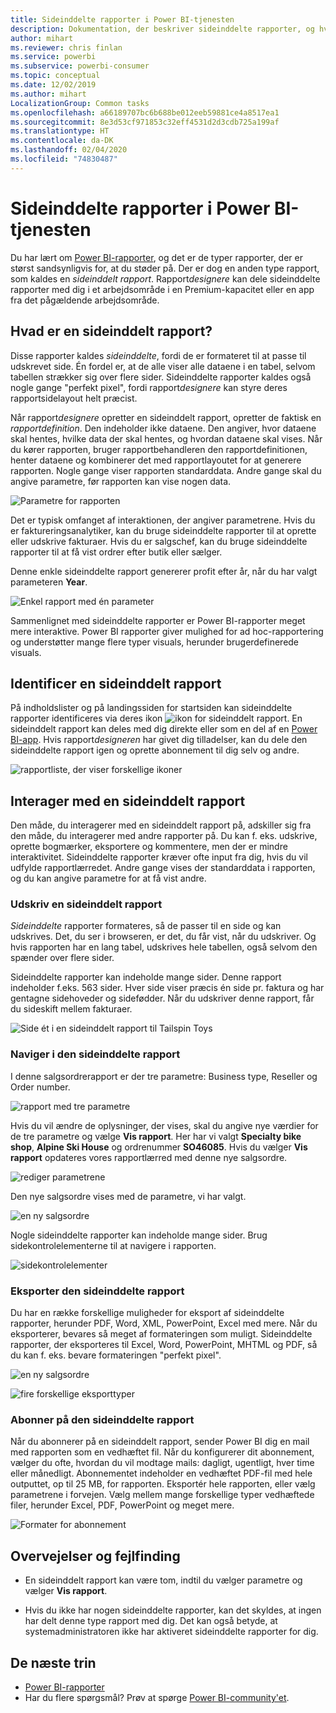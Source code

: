 ```yaml
---
title: Sideinddelte rapporter i Power BI-tjenesten
description: Dokumentation, der beskriver sideinddelte rapporter, og hvordan du får dem vist ie Power BI-tjenesten
author: mihart
ms.reviewer: chris finlan
ms.service: powerbi
ms.subservice: powerbi-consumer
ms.topic: conceptual
ms.date: 12/02/2019
ms.author: mihart
LocalizationGroup: Common tasks
ms.openlocfilehash: a66189707bc6b688be012eeb59881ce4a8517ea1
ms.sourcegitcommit: 8e3d53cf971853c32eff4531d2d3cdb725a199af
ms.translationtype: HT
ms.contentlocale: da-DK
ms.lasthandoff: 02/04/2020
ms.locfileid: "74830487"
---
```

# <a name="paginated-reports-in-the-power-bi-service"></a>Sideinddelte rapporter i Power BI-tjenesten
Du har lært om [Power BI-rapporter](end-user-reports.md), og det er de typer rapporter, der er størst sandsynligvis for, at du støder på. Der er dog en anden type rapport, som kaldes en *sideinddelt rapport*. Rapport*designere* kan dele sideinddelte rapporter med dig i et arbejdsområde i en Premium-kapacitet eller en app fra det pågældende arbejdsområde. 

## <a name="what-is-a-paginated-report"></a>Hvad er en sideinddelt rapport?

Disse rapporter kaldes *sideinddelte*, fordi de er formateret til at passe til udskrevet side. Én fordel er, at de alle viser alle dataene i en tabel, selvom tabellen strækker sig over flere sider. Sideinddelte rapporter kaldes også nogle gange "perfekt pixel", fordi rapport*designere* kan styre deres rapportsidelayout helt præcist.

Når rapport*designere* opretter en sideinddelt rapport, opretter de faktisk en *rapportdefinition*. Den indeholder ikke dataene. Den angiver, hvor dataene skal hentes, hvilke data der skal hentes, og hvordan dataene skal vises. Når du kører rapporten, bruger rapportbehandleren den rapportdefinitionen, henter dataene og kombinerer det med rapportlayoutet for at generere rapporten. Nogle gange viser rapporten standarddata. Andre gange skal du angive parametre, før rapporten kan vise nogen data. 

   ![Parametre for rapporten](./media/end-user-paginated-report/power-bi-report-parameters.png)

Det er typisk omfanget af interaktionen, der angiver parametrene. Hvis du er faktureringsanalytiker, kan du bruge sideinddelte rapporter til at oprette eller udskrive fakturaer. Hvis du er salgschef, kan du bruge sideinddelte rapporter til at få vist ordrer efter butik eller sælger. 

Denne enkle sideinddelte rapport genererer profit efter år, når du har valgt parameteren **Year**. 

![Enkel rapport med én parameter](./media/end-user-paginated-report/power-bi-report-simple.png)

Sammenlignet med sideinddelte rapporter er Power BI-rapporter meget mere interaktive. Power BI rapporter giver mulighed for ad hoc-rapportering og understøtter mange flere typer visuals, herunder brugerdefinerede visuals.

## <a name="identify-a-paginated-report"></a>Identificer en sideinddelt rapport

På indholdslister og på landingssiden for startsiden kan sideinddelte rapporter identificeres via deres ikon ![ikon for sideinddelt rapport](media/end-user-paginated-report/power-bi-report-icon.png).  En sideinddelt rapport kan deles med dig direkte eller som en del af en [Power BI-app](end-user-apps.md). Hvis rapport*designeren* har givet dig tilladelser, kan du dele den sideinddelte rapport igen og oprette abonnement til dig selv og andre.

![rapportliste, der viser forskellige ikoner](./media/end-user-paginated-report/power-bi-report-list.png)

## <a name="interact-with-a-paginated-report"></a>Interager med en sideinddelt rapport

Den måde, du interagerer med en sideinddelt rapport på, adskiller sig fra den måde, du interagerer med andre rapporter på. Du kan f. eks. udskrive, oprette bogmærker, eksportere og kommentere, men der er mindre interaktivitet. Sideinddelte rapporter kræver ofte input fra dig, hvis du vil udfylde rapportlærredet.  Andre gange vises der standarddata i rapporten, og du kan angive parametre for at få vist andre.

### <a name="print-a-paginated-report"></a>Udskriv en sideinddelt rapport

*Sideinddelte* rapporter formateres, så de passer til en side og kan udskrives. Det, du ser i browseren, er det, du får vist, når du udskriver. Og hvis rapporten har en lang tabel, udskrives hele tabellen, også selvom den spænder over flere sider. 

Sideinddelte rapporter kan indeholde mange sider. Denne rapport indeholder f.eks. 563 sider. Hver side viser præcis én side pr. faktura og har gentagne sidehoveder og sidefødder. Når du udskriver denne rapport, får du sideskift mellem fakturaer.

   ![Side ét i en sideinddelt rapport til Tailspin Toys](./media/end-user-paginated-report/power-bi-paginated-500.png)


### <a name="navigate-the-paginated-report"></a>Naviger i den sideinddelte rapport

I denne salgsordrerapport er der tre parametre: Business type, Reseller og Order number. 

![rapport med tre parametre](./media/end-user-paginated-report/power-bi-parameter.png)

Hvis du vil ændre de oplysninger, der vises, skal du angive nye værdier for de tre parametre og vælge **Vis rapport**. Her har vi valgt **Specialty bike shop**, **Alpine Ski House** og ordrenummer **SO46085**. Hvis du vælger **Vis rapport** opdateres vores rapportlærred med denne nye salgsordre.

![rediger parametrene](./media/end-user-paginated-report/power-bi-order.png)

Den nye salgsordre vises med de parametre, vi har valgt. 

![en ny salgsordre](./media/end-user-paginated-report/power-bi-new-order.png)

Nogle sideinddelte rapporter kan indeholde mange sider.  Brug sidekontrolelementerne til at navigere i rapporten. 

![sidekontrolelementer](./media/end-user-paginated-report/power-bi-page.png)

### <a name="export-the-paginated-report"></a>Eksporter den sideinddelte rapport
Du har en række forskellige muligheder for eksport af sideinddelte rapporter, herunder PDF, Word, XML, PowerPoint, Excel med mere. Når du eksporterer, bevares så meget af formateringen som muligt. Sideinddelte rapporter, der eksporteres til Excel, Word, PowerPoint, MHTML og PDF, så du kan f. eks. bevare formateringen "perfekt pixel". 

![en ny salgsordre](./media/end-user-paginated-report/power-bi-exporting.png)

![fire forskellige eksporttyper](./media/end-user-paginated-report/power-bi-four.png)

### <a name="subscribe-to-the-paginated-report"></a>Abonner på den sideinddelte rapport
Når du abonnerer på en sideinddelt rapport, sender Power BI dig en mail med rapporten som en vedhæftet fil. Når du konfigurerer dit abonnement, vælger du ofte, hvordan du vil modtage mails: dagligt, ugentligt, hver time eller månedligt. Abonnementet indeholder en vedhæftet PDF-fil med hele outputtet, op til 25 MB, for rapporten. Eksportér hele rapporten, eller vælg parametrene i forvejen. Vælg mellem mange forskellige typer vedhæftede filer, herunder Excel, PDF, PowerPoint og meget mere.  

![Formater for abonnement](./media/end-user-paginated-report/power-bi-export-list.png)

## <a name="considerations-and-troubleshooting"></a>Overvejelser og fejlfinding

- En sideinddelt rapport kan være tom, indtil du vælger parametre og vælger **Vis rapport**.

- Hvis du ikke har nogen sideinddelte rapporter, kan det skyldes, at ingen har delt denne type rapport med dig. Det kan også betyde, at systemadministratoren ikke har aktiveret sideinddelte rapporter for dig. 

 

## <a name="next-steps"></a>De næste trin
- [Power BI-rapporter](end-user-reports.md)
- Har du flere spørgsmål? Prøv at spørge [Power BI-community'et](https://community.powerbi.com/).

